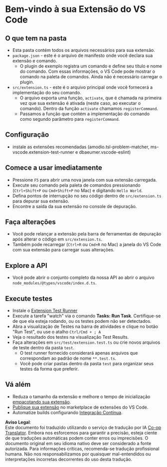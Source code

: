 <!--
CO_OP_TRANSLATOR_METADATA:
{
  "original_hash": "62b2632720dd39ef391d6b60b9b4bfb8",
  "translation_date": "2025-07-16T17:00:54+00:00",
  "source_file": "code/07.Lab/01/Apple/phi3ext/vsc-extension-quickstart.md",
  "language_code": "br"
}
-->
# Bem-vindo à sua Extensão do VS Code

## O que tem na pasta

* Esta pasta contém todos os arquivos necessários para sua extensão.
* `package.json` - este é o arquivo de manifesto onde você declara sua extensão e comando.
  * O plugin de exemplo registra um comando e define seu título e nome do comando. Com essas informações, o VS Code pode mostrar o comando na paleta de comandos. Ainda não é necessário carregar o plugin.
* `src/extension.ts` - este é o arquivo principal onde você fornecerá a implementação do seu comando.
  * O arquivo exporta uma função, `activate`, que é chamada na primeira vez que sua extensão é ativada (neste caso, ao executar o comando). Dentro da função `activate` chamamos `registerCommand`.
  * Passamos a função que contém a implementação do comando como segundo parâmetro para `registerCommand`.

## Configuração

* instale as extensões recomendadas (amodio.tsl-problem-matcher, ms-vscode.extension-test-runner e dbaeumer.vscode-eslint)

## Comece a usar imediatamente

* Pressione `F5` para abrir uma nova janela com sua extensão carregada.
* Execute seu comando pela paleta de comandos pressionando (`Ctrl+Shift+P` ou `Cmd+Shift+P` no Mac) e digitando `Hello World`.
* Defina pontos de interrupção no seu código dentro de `src/extension.ts` para depurar sua extensão.
* Encontre a saída da sua extensão no console de depuração.

## Faça alterações

* Você pode relançar a extensão pela barra de ferramentas de depuração após alterar o código em `src/extension.ts`.
* Também pode recarregar (`Ctrl+R` ou `Cmd+R` no Mac) a janela do VS Code com sua extensão para carregar suas alterações.

## Explore a API

* Você pode abrir o conjunto completo da nossa API ao abrir o arquivo `node_modules/@types/vscode/index.d.ts`.

## Execute testes

* Instale o [Extension Test Runner](https://marketplace.visualstudio.com/items?itemName=ms-vscode.extension-test-runner)
* Execute a tarefa "watch" via o comando **Tasks: Run Task**. Certifique-se de que ela esteja rodando, ou os testes podem não ser detectados.
* Abra a visualização de Testes na barra de atividades e clique no botão "Run Test", ou use o atalho `Ctrl/Cmd + ; A`
* Veja o resultado dos testes na visualização Test Results.
* Faça alterações em `src/test/extension.test.ts` ou crie novos arquivos de teste dentro da pasta `test`.
  * O test runner fornecido considerará apenas arquivos que correspondam ao padrão de nome `**.test.ts`.
  * Você pode criar pastas dentro da pasta `test` para organizar seus testes da forma que preferir.

## Vá além

* Reduza o tamanho da extensão e melhore o tempo de inicialização [empacotando sua extensão](https://code.visualstudio.com/api/working-with-extensions/bundling-extension).
* [Publique sua extensão](https://code.visualstudio.com/api/working-with-extensions/publishing-extension) no marketplace de extensões do VS Code.
* Automatize builds configurando [Integração Contínua](https://code.visualstudio.com/api/working-with-extensions/continuous-integration).

**Aviso Legal**:  
Este documento foi traduzido utilizando o serviço de tradução por IA [Co-op Translator](https://github.com/Azure/co-op-translator). Embora nos esforcemos para garantir a precisão, esteja ciente de que traduções automáticas podem conter erros ou imprecisões. O documento original em seu idioma nativo deve ser considerado a fonte autorizada. Para informações críticas, recomenda-se tradução profissional humana. Não nos responsabilizamos por quaisquer mal-entendidos ou interpretações incorretas decorrentes do uso desta tradução.